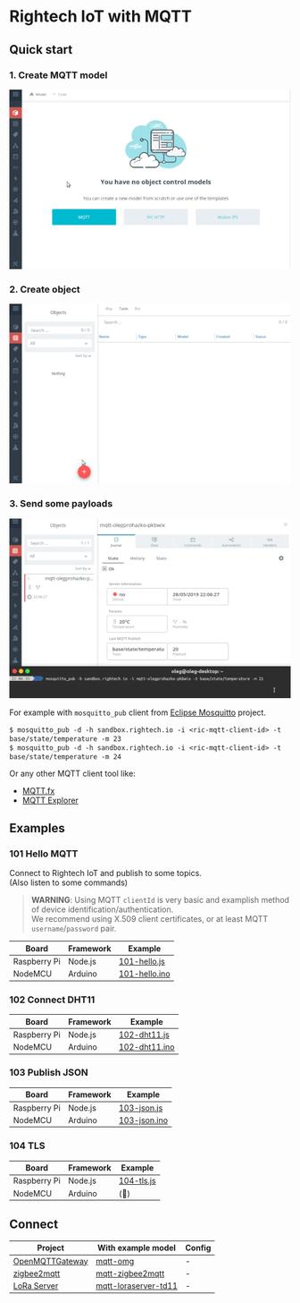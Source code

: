 # Rightech IoT with MQTT

## Quick start

### 1. Create MQTT model

![Create MQTT Model](../.assets/mqtt-create-model.gif)


### 2. Create object

![Create MQTT Object](../.assets/mqtt-create-object.gif)


### 3. Send some payloads

![Publish MQTT data](../.assets/mqtt-send-data.gif)

For example with `mosquitto_pub` client from [Eclipse Mosquitto](https://mosquitto.org/download/) project.

```console
$ mosquitto_pub -d -h sandbox.rightech.io -i <ric-mqtt-client-id> -t base/state/temperature -m 23
$ mosquitto_pub -d -h sandbox.rightech.io -i <ric-mqtt-client-id> -t base/state/temperature -m 24
```

Or any other MQTT client tool like:
 - [MQTT.fx](https://mqttfx.jensd.de/)
 - [MQTT Explorer](https://mqtt-explorer.com/)


## Examples

### 101  Hello MQTT

Connect to Rightech IoT and publish to some topics.  
  (Also listen to some commands)

> **WARNING**: Using MQTT `clientId` is very basic and examplish method of device identification/authentication.  
We recommend using X.509 client certificates, or at least MQTT `username`/`password` pair.

| Board          | Framework   |  Example
| -------------- | ----------- | ----------
| Raspberry Pi   | Node.js     | [101-hello.js](./nodejs/101-hello.js)
| NodeMCU        | Arduino     | [101-hello.ino](./arduino/101-hello.ino)


### 102  Connect DHT11

| Board          | Framework   |  Example
| -------------- | ----------- | ----------
| Raspberry Pi   | Node.js     | [102-dht11.js](./nodejs/102-dht11.js)
| NodeMCU        | Arduino     | [102-dht11.ino](./arduino/102-dht11.ino)


### 103  Publish JSON

| Board          | Framework   |  Example
| -------------- | ----------- | ----------
| Raspberry Pi   | Node.js     | [103-json.js](./nodejs/103-json.js)
| NodeMCU        | Arduino     | [103-json.ino](./arduino/103-json.ino)


### 104  TLS

| Board          | Framework   |  Example
| -------------- | ----------- | ----------
| Raspberry Pi   | Node.js     | [104-tls.js](./nodejs/104-tls.js)
| NodeMCU        | Arduino     | (:construction:)


## Connect

| Project       | With example model     |  Config
| ------------- | ------------- | ----------
| [OpenMQTTGateway](https://github.com/1technophile/OpenMQTTGateway)   | [mqtt-omg](../.ric-models/mqtt-omg.ric-model.json)  | -
| [zigbee2mqtt](https://github.com/Koenkk/zigbee2mqtt)                 | [mqtt-zigbee2mqtt](../.ric-models/mqtt-zigbee2mqtt.ric-model.json)  | -
| [LoRa Server](https://github.com/brocaar/loraserver)                 | [mqtt-loraserver-td11](../.ric-models/mqtt-loraserver-td11.ric-model.json)  | -
